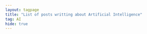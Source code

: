 ```yaml
---
layout: tagpage
title: "List of posts writting about Artificial Intelligence"
tag: AI
hide: true
---
```

